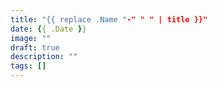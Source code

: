 ```yaml
---
title: "{{ replace .Name "-" " " | title }}"
date: {{ .Date }}
image: ""
draft: true
description: ""
tags: []
---
```


